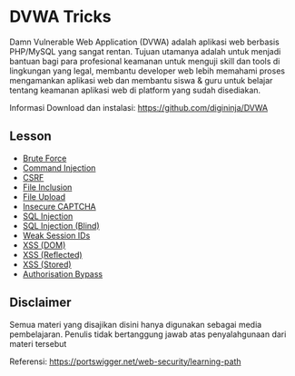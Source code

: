 # DVWA Tricks
Damn Vulnerable Web Application (DVWA) adalah aplikasi web berbasis PHP/MySQL yang sangat rentan. Tujuan utamanya adalah untuk menjadi bantuan bagi para profesional keamanan untuk menguji skill dan tools di lingkungan yang legal, membantu developer web lebih memahami proses mengamankan aplikasi web dan membantu siswa & guru untuk belajar tentang keamanan aplikasi web di platform yang sudah disediakan.

Informasi Download dan instalasi: https://github.com/digininja/DVWA

## Lesson
- [Brute Force](Brute%20Force.md)
- [Command Injection](Command%20Injection.md)
- [CSRF](CSRF.md)
- [File Inclusion](File%20Inclusion.md)
- [File Upload](File%20Upload.md)
- [Insecure CAPTCHA](Insecure%20CAPTCHA.md)
- [SQL Injection](SQL%20Injection.md)
- [SQL Injection (Blind)](SQL%20Injection%20Blind.md)
- [Weak Session IDs](Weak%20Session%20IDS.md)
- [XSS (DOM)](XSS%20(DOM).md)
- [XSS (Reflected)](XSS%20(Reflected).md)
- [XSS (Stored)](XSS%20(Stored).md)
- [Authorisation Bypass](Authorisation%20bypass.md)

## Disclaimer
Semua materi yang disajikan disini hanya digunakan sebagai media pembelajaran. Penulis tidak bertanggung jawab atas penyalahgunaan dari materi tersebut

Referensi: https://portswigger.net/web-security/learning-path